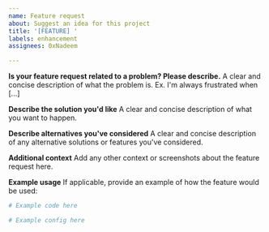 ```yaml
---
name: Feature request
about: Suggest an idea for this project
title: '[FEATURE] '
labels: enhancement
assignees: 0xNadeem

---
```


**Is your feature request related to a problem? Please describe.**
A clear and concise description of what the problem is. Ex. I'm always frustrated when [...]

**Describe the solution you'd like**
A clear and concise description of what you want to happen.

**Describe alternatives you've considered**
A clear and concise description of any alternative solutions or features you've considered.

**Additional context**
Add any other context or screenshots about the feature request here.

**Example usage**
If applicable, provide an example of how the feature would be used:

```ruby
# Example code here
```

```yaml
# Example config here
```
